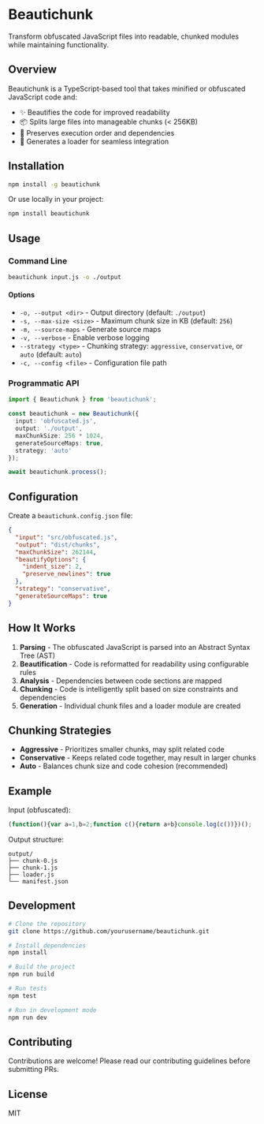 # Beautichunk

Transform obfuscated JavaScript files into readable, chunked modules while maintaining functionality.

## Overview

Beautichunk is a TypeScript-based tool that takes minified or obfuscated JavaScript code and:
- ✨ Beautifies the code for improved readability
- 📦 Splits large files into manageable chunks (< 256KB)
- 🔗 Preserves execution order and dependencies
- 🚀 Generates a loader for seamless integration

## Installation

```bash
npm install -g beautichunk
```

Or use locally in your project:

```bash
npm install beautichunk
```

## Usage

### Command Line

```bash
beautichunk input.js -o ./output
```

#### Options

- `-o, --output <dir>` - Output directory (default: `./output`)
- `-s, --max-size <size>` - Maximum chunk size in KB (default: `256`)
- `-m, --source-maps` - Generate source maps
- `-v, --verbose` - Enable verbose logging
- `--strategy <type>` - Chunking strategy: `aggressive`, `conservative`, or `auto` (default: `auto`)
- `-c, --config <file>` - Configuration file path

### Programmatic API

```typescript
import { Beautichunk } from 'beautichunk';

const beautichunk = new Beautichunk({
  input: 'obfuscated.js',
  output: './output',
  maxChunkSize: 256 * 1024,
  generateSourceMaps: true,
  strategy: 'auto'
});

await beautichunk.process();
```

## Configuration

Create a `beautichunk.config.json` file:

```json
{
  "input": "src/obfuscated.js",
  "output": "dist/chunks",
  "maxChunkSize": 262144,
  "beautifyOptions": {
    "indent_size": 2,
    "preserve_newlines": true
  },
  "strategy": "conservative",
  "generateSourceMaps": true
}
```

## How It Works

1. **Parsing** - The obfuscated JavaScript is parsed into an Abstract Syntax Tree (AST)
2. **Beautification** - Code is reformatted for readability using configurable rules
3. **Analysis** - Dependencies between code sections are mapped
4. **Chunking** - Code is intelligently split based on size constraints and dependencies
5. **Generation** - Individual chunk files and a loader module are created

## Chunking Strategies

- **Aggressive** - Prioritizes smaller chunks, may split related code
- **Conservative** - Keeps related code together, may result in larger chunks
- **Auto** - Balances chunk size and code cohesion (recommended)

## Example

Input (obfuscated):
```javascript
(function(){var a=1,b=2;function c(){return a+b}console.log(c())})();
```

Output structure:
```
output/
├── chunk-0.js
├── chunk-1.js
├── loader.js
└── manifest.json
```

## Development

```bash
# Clone the repository
git clone https://github.com/yourusername/beautichunk.git

# Install dependencies
npm install

# Build the project
npm run build

# Run tests
npm test

# Run in development mode
npm run dev
```

## Contributing

Contributions are welcome! Please read our contributing guidelines before submitting PRs.

## License

MIT